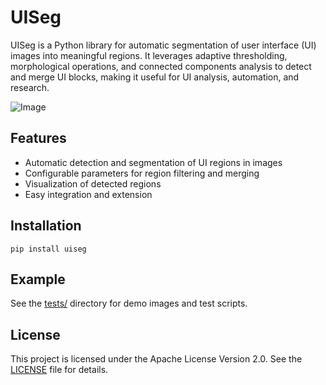 # UISeg

UISeg is a Python library for automatic segmentation of user interface (UI) images into meaningful regions. It leverages
adaptive thresholding, morphological operations, and connected components analysis to detect and merge UI blocks, making
it useful for UI analysis, automation, and research.

![Image](https://github.com/user-attachments/assets/fa18411d-1d7e-44ca-bb4e-ad44cd19d717)

## Features

- Automatic detection and segmentation of UI regions in images
- Configurable parameters for region filtering and merging
- Visualization of detected regions
- Easy integration and extension

## Installation

```
pip install uiseg
```

## Example

See the [tests/](./tests) directory for demo images and test scripts.

## License

This project is licensed under the Apache License Version 2.0. See the [LICENSE](LICENSE) file for details.